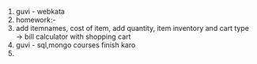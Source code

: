 1. guvi - webkata
2. homework:-
3. add itemnames, cost of item, add quantity, item inventory and cart type -> bill calculator with shopping cart
4. guvi - sql,mongo courses finish karo
5. 
